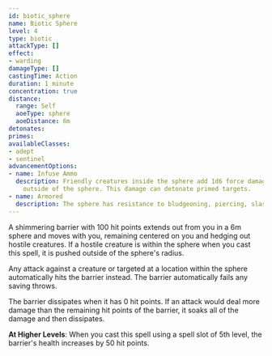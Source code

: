 ```yaml
---
id: biotic_sphere
name: Biotic Sphere
level: 4
type: biotic
attackType: []
effect:
- warding
damageType: []
castingTime: Action
duration: 1 minute
concentration: true
distance:
  range: Self
  aoeType: sphere
  aoeDistance: 6m
detonates: 
primes: 
availableClasses:
- adept
- sentinel
advancementOptions:
- name: Infuse Ammo
  description: Friendly creatures inside the sphere add 1d6 force damage to all ranged weapon attacks against creatures
    outside of the sphere. This damage can detonate primed targets.
- name: Armored
  description: The sphere has resistance to bludgeoning, piercing, slashing, and thunder damage, but only has 75 hit points.
---
```

A shimmering barrier with 100 hit points extends out from you in a 6m sphere and moves with you, remaining centered on
you and hedging out hostile creatures. If a hostile creature is within the sphere when you cast this spell, it is pushed
outside of the sphere's radius.

Any attack against a creature or targeted at a location within the sphere automatically hits the barrier instead. The barrier
automatically fails any saving throws.

The barrier dissipates when it has 0 hit points. If an attack would deal more damage than the remaining hit points of the
barrier, it soaks all of the damage and then dissipates.

__At Higher Levels__: When you cast this spell using a spell slot of 5th level, the barrier's health increases by 50 hit points.

